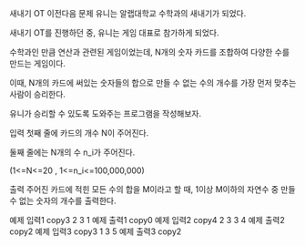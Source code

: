 새내기 OT
이전다음
문제
유니는 알랩대학교 수학과의 새내기가 되었다.

새내기 OT를 진행하던 중, 유니는 게임 대표로 참가하게 되었다.

수학과인 만큼 연산과 관련된 게임이었는데, N개의 숫자 카드를 조합하여 다양한 수를 만드는 게임이다.

이때, N개의 카드에 써있는 숫자들의 합으로 만들 수 없는 수의 개수를 가장 먼저 맞추는 사람이 승리한다.

유니가 승리할 수 있도록 도와주는 프로그램을 작성해보자.

입력
첫째 줄에 카드의 개수 N이 주어진다.

둘째 줄에는 N개의 수 n_i가 주어진다.

(1<=N<=20 , 1<=n_i<=100,000,000)

출력
주어진 카드에 적힌 모든 수의 합을 M이라고 할 때, 1이상 M이하의 자연수 중 만들 수 없는 숫자의 개수를 출력한다.

예제 입력1
copy3
2 3 1
예제 출력1
copy0
예제 입력2
copy4
2 3 3 4
예제 출력2
copy2
예제 입력3
copy3
1 3 5
예제 출력3
copy2